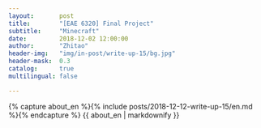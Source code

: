 ```yaml
---
layout:       post
title:        "[EAE 6320] Final Project"
subtitle:     "Minecraft"
date:         2018-12-02 12:00:00
author:       "Zhitao"
header-img:   "img/in-post/write-up-15/bg.jpg"
header-mask:  0.3
catalog:      true
multilingual: false

---
```


<!-- Chinese Version -->
<!-- <div class="zh post-container">
    {% capture about_zh %}{% include posts/2018-08-29-write-up-01/zh.md %}{% endcapture %}
    {{ about_zh | markdownify }}
</div> -->

<!-- English Version -->
<div class="en post-container">
    {% capture about_en %}{% include posts/2018-12-12-write-up-15/en.md %}{% endcapture %}
    {{ about_en | markdownify }}
</div>

